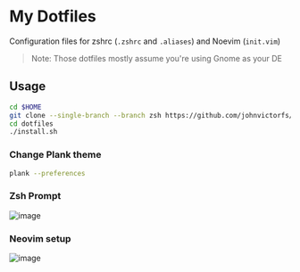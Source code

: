 # My Dotfiles

Configuration files for zshrc (`.zshrc` and `.aliases`) and Noevim (`init.vim`)

> Note: Those dotfiles mostly assume you're using Gnome as your DE

## Usage

```bash
cd $HOME
git clone --single-branch --branch zsh https://github.com/johnvictorfs/dotfiles.git
cd dotfiles
./install.sh
```

### Change Plank theme

```bash
plank --preferences
```

### Zsh Prompt

![image](https://user-images.githubusercontent.com/37747572/57965529-c5bbae00-791b-11e9-8847-f1e18ce6ea32.png)

### Neovim setup

![image](https://user-images.githubusercontent.com/37747572/56437051-633ba780-62b4-11e9-8a93-ce7420a5243e.png)
